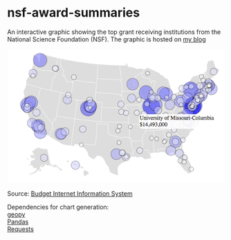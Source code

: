 nsf-award-summaries
===================
An interactive graphic showing the top grant receiving institutions from the National Science Foundation (NSF). The graphic is hosted on [my blog](http://kshuler.com/blog/top-nsf-grant-receiving-institutions/)

![Top NSF Award Institutions](./screenshot.png?raw=true)

Source: [Budget Internet Information System](http://dellweb.bfa.nsf.gov/)

Dependencies for chart generation:   
[geopy](https://github.com/geopy/geopy)  
[Pandas](http://pandas.pydata.org/)  
[Requests](http://docs.python-requests.org/en/latest/)  
